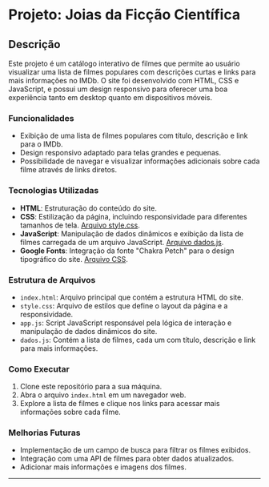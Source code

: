 

# Projeto: Joias da Ficção Científica

## Descrição
Este projeto é um catálogo interativo de filmes que permite ao usuário visualizar uma lista de filmes populares com descrições curtas e links para mais informações no IMDb. O site foi desenvolvido com HTML, CSS e JavaScript, e possui um design responsivo para oferecer uma boa experiência tanto em desktop quanto em dispositivos móveis.

### Funcionalidades
- Exibição de uma lista de filmes populares com título, descrição e link para o IMDb.
- Design responsivo adaptado para telas grandes e pequenas.
- Possibilidade de navegar e visualizar informações adicionais sobre cada filme através de links diretos.

### Tecnologias Utilizadas
- **HTML**: Estruturação do conteúdo do site.
- **CSS**: Estilização da página, incluindo responsividade para diferentes tamanhos de tela. [Arquivo style.css](8).
- **JavaScript**: Manipulação de dados dinâmicos e exibição da lista de filmes carregada de um arquivo JavaScript. [Arquivo dados.js](7).
- **Google Fonts**: Integração da fonte "Chakra Petch" para o design tipográfico do site. [Arquivo CSS](8).

### Estrutura de Arquivos
- `index.html`: Arquivo principal que contém a estrutura HTML do site.
- `style.css`: Arquivo de estilos que define o layout da página e a responsividade.
- `app.js`: Script JavaScript responsável pela lógica de interação e manipulação de dados dinâmicos do site.
- `dados.js`: Contém a lista de filmes, cada um com título, descrição e link para mais informações.

### Como Executar
1. Clone este repositório para a sua máquina.
2. Abra o arquivo `index.html` em um navegador web.
3. Explore a lista de filmes e clique nos links para acessar mais informações sobre cada filme.

### Melhorias Futuras
- Implementação de um campo de busca para filtrar os filmes exibidos.
- Integração com uma API de filmes para obter dados atualizados.
- Adicionar mais informações e imagens dos filmes.

---

